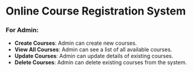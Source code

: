 # Online Course Registration System

### For Admin:
- **Create Courses**: Admin can create new courses.
- **View All Courses**: Admin can see a list of all available courses.
- **Update Courses**: Admin can update details of existing courses.
- **Delete Courses**: Admin can delete existing courses from the system.

